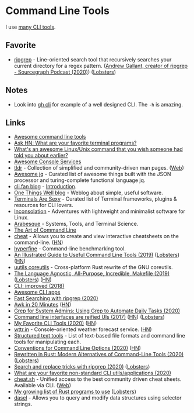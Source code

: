 # Command Line Tools

I use [many CLI tools](https://github.com/nikitavoloboev/my-mac-os#command-line-apps).

## Favorite

- [ripgrep](https://github.com/BurntSushi/ripgrep) - Line-oriented search tool that recursively searches your current directory for a regex pattern. ([Andrew Gallant, creator of ripgrep - Sourcegraph Podcast (2020)](https://open.spotify.com/episode/1F6oqtDiBuyeYokEAm3dXx?si=YcYYd-NnTGa6XQcNGrFGbw)) ([Lobsters](https://lobste.rs/s/vunje1/burntsushi_talks_about_creating_ripgrep))

## Notes

- Look into [gh cli](https://github.com/cli/cli) for example of a well designed CLI. The `-h` is amazing.

## Links

- [Awesome command line tools](https://github.com/learn-anything/command-line-tools)
- [Ask HN: What are your favorite terminal programs?](https://news.ycombinator.com/item?id=17011227)
- [What's an awesome Linux/Unix command that you wish someone had told you about earlier?](https://twitter.com/b0rk/status/993165679833567233)
- [Awesome Console Services](https://github.com/chubin/awesome-console-services)
- [tldr](https://github.com/tldr-pages/tldr) - Collection of simplified and community-driven man pages. ([Web](https://tldr.sh/))
- [Awesome jq](https://github.com/fiatjaf/awesome-jq) - Curated list of awesome things built with the JSON processor and turing-complete functional language jq.
- [cli.fan blog](https://cli.fan/posts/introduction/) - [Introduction](https://cli.fan/posts/introduction/).
- [One Things Well blog](https://onethingwell.org/) - Weblog about simple, useful software.
- [Terminals Are Sexy](https://terminalsare.sexy/) - Curated list of Terminal frameworks, plugins & resources for CLI lovers.
- [Inconsolation](https://inconsolation.wordpress.com/) - Adventures with lightweight and minimalist software for Linux.
- [Arabesque](https://sanctum.geek.nz/arabesque/) - Systems, Tools, and Terminal Science.
- [The Art of Command Line](https://github.com/jlevy/the-art-of-command-line)
- [cheat](https://github.com/cheat/cheat) - Allows you to create and view interactive cheatsheets on the command-line. ([HN](https://news.ycombinator.com/item?id=24195122))
- [hyperfine](https://github.com/sharkdp/hyperfine) - Command-line benchmarking tool.
- [An Illustrated Guide to Useful Command Line Tools (2019)](https://www.wezm.net/technical/2019/10/useful-command-line-tools/) ([Lobsters](https://lobste.rs/s/pven1z/illustrated_guide_some_useful_command)) ([HN](https://news.ycombinator.com/item?id=21363121))
- [uutils coreutils](https://github.com/uutils/coreutils) - Cross-platform Rust rewrite of the GNU coreutils.
- [The Language Agnostic, All-Purpose, Incredible, Makefile (2019)](https://blog.mindlessness.life/makefile/2019/11/17/the-language-agnostic-all-purpose-incredible-makefile.html) ([Lobsters](https://lobste.rs/s/ots6gm/language_agnostic_all_purpose)) ([HN](https://news.ycombinator.com/item?id=21566530))
- [CLI: improved (2018)](https://remysharp.com/2018/08/23/cli-improved)
- [Awesome CLI apps](https://github.com/agarrharr/awesome-cli-apps)
- [Fast Searching with ripgrep (2020)](https://mariusschulz.com/blog/fast-searching-with-ripgrep)
- [Awk in 20 Minutes](https://ferd.ca/awk-in-20-minutes.html) ([HN](https://news.ycombinator.com/item?id=23048054))
- [Grep for System Admins: Using Grep to Automate Daily Tasks (2020)](https://developer.okta.com/blog/2020/05/06/grep-for-system-admins)
- [Command line interfaces are reified UIs (2017)](https://www.expressionsofchange.org/reification-of-interaction/) ([HN](https://news.ycombinator.com/item?id=15619796)) ([Lobsters](https://lobste.rs/s/sjtxdi/clis_are_reified_uis))
- [My Favorite CLI Tools (2020)](https://switowski.com/blog/favorite-cli-tools) ([HN](https://news.ycombinator.com/item?id=23603906))
- [wttr.in](https://github.com/chubin/wttr.in) - Console-oriented weather forecast service. ([HN](https://news.ycombinator.com/item?id=23646953))
- [Structured text tools](https://github.com/dbohdan/structured-text-tools) - List of text-based file formats and command line tools for manipulating each.
- [Conventions for Command Line Options (2020)](https://nullprogram.com/blog/2020/08/01/) ([HN](https://news.ycombinator.com/item?id=24020952))
- [Rewritten in Rust: Modern Alternatives of Command-Line Tools (2020)](https://zaiste.net/posts/shell-commands-rust/) ([Lobsters](https://lobste.rs/s/2mxwdm/rewritten_rust_modern_alternatives))
- [Search and replace tricks with ripgrep (2020)](https://learnbyexample.github.io/substitution-with-ripgrep/) ([Lobsters](https://lobste.rs/s/tn4olb/search_replace_tricks_with_ripgrep))
- [What are your favorite non-standard CLI utils/applications (2020)](https://lobste.rs/s/eprvjp/what_are_your_favorite_non_standard_cli)
- [cheat.sh](https://github.com/chubin/cheat.sh) - Unified access to the best community driven cheat sheets. Available via CLI. ([Web](https://cheat.sh/))
- [My growing list of Rust programs to use](https://gist.github.com/Phate6660/76779693f654d48c5c410be658c53f02) ([Lobsters](https://lobste.rs/s/ltd2be/my_growing_list_rust_programs_use))
- [dasel](https://github.com/TomWright/dasel) - Allows you to query and modify data structures using selector strings.
